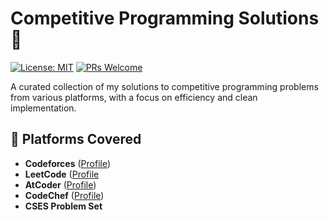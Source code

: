 # Competitive Programming Solutions 🚀

[![License: MIT](https://img.shields.io/badge/License-MIT-yellow.svg)](https://opensource.org/licenses/MIT)
[![PRs Welcome](https://img.shields.io/badge/PRs-welcome-brightgreen.svg)](https://github.com/yourusername/competitive-programming/pulls)

A curated collection of my solutions to competitive programming problems from various platforms, with a focus on efficiency and clean implementation.

## 📌 Platforms Covered
- **Codeforces** ([Profile](https://codeforces.com/profile/yourhandle))
- **LeetCode** ([Profile](https://leetcode.com/yourhandle/](https://leetcode.com/u/Mekd_A/))
- **AtCoder** ([Profile](https://atcoder.jp/users/yourhandle))
- **CodeChef** ([Profile](https://www.codechef.com/users/yourhandle))
- **CSES Problem Set** 
